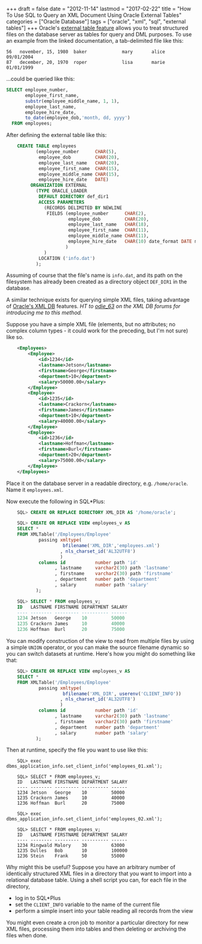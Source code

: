 +++
draft       = false
date        = "2012-11-14"
lastmod     = "2017-02-22"
title       = "How To Use SQL to Query an XML Document Using Oracle External Tables"
categories  = ["Oracle Database"]
tags        = ["oracle", "xml", "sql", "external tables"]
+++
Oracle's [external table feature](http://docs.oracle.com/cd/B28359_01/server.111/b28319/et_concepts.htm) allows you to treat structured files on the database server as tables for query and DML purposes. To use an example from the linked documentation, a tab-delimited file like this:

    56   november, 15, 1980  baker             mary       alice     09/01/2004
    87   december, 20, 1970  roper             lisa       marie     01/01/1999

...could be queried like this:

```SQL
SELECT employee_number,
       employee_first_name,
       substr(employee_middle_name, 1, 1),
       employee_last_name,
       employee_hire_date,
       to_date(employee_dob,'month, dd, yyyy')
  FROM employees;
```

After defining the external table like this:

```sql
    CREATE TABLE employees
           (employee_number      CHAR(5),
            employee_dob         CHAR(20),
            employee_last_name   CHAR(20),
            employee_first_name  CHAR(15),
            employee_middle_name CHAR(15),
            employee_hire_date   DATE)
         ORGANIZATION EXTERNAL
           (TYPE ORACLE_LOADER
            DEFAULT DIRECTORY def_dir1
            ACCESS PARAMETERS
              (RECORDS DELIMITED BY NEWLINE
               FIELDS (employee_number      CHAR(2),
                       employee_dob         CHAR(20),
                       employee_last_name   CHAR(18),
                       employee_first_name  CHAR(11),
                       employee_middle_name CHAR(11),
                       employee_hire_date   CHAR(10) date_format DATE mask "mm/dd/yyyy"
                      )
              )
            LOCATION ('info.dat')
           );
```

Assuming of course that the file's name is `info.dat`, and its path on the filesystem has already been created as a directory object `DEF_DIR1` in the database.

A similar technique exists for querying simple XML files, taking advantage of [Oracle's XML DB](http://docs.oracle.com/cd/E11882_01/appdev.112/e23094/toc.htm) features. _HT to [odie_63](https://forums.oracle.com/forums/profile.jspa?userID=695787) on the XML DB forums for introducing me to this method._

Suppose you have a simple XML file (elements, but no attributes; no complex column types - it could work for the preceding, but I'm not sure) like so.

```xml
    <Employees>
        <Employee>
            <id>1234</id>
            <lastname>Jetson</lastname>
            <firstname>George</firstname>
            <department>10</department>
            <salary>50000.00</salary>
        </Employee>
        <Employee>
            <id>1235</id>
            <lastname>Crackorn</lastname>
            <firstname>James</firstname>
            <department>10</department>
            <salary>40000.00</salary>
        </Employee>
        <Employee>
            <id>1236</id>
            <lastname>Hoffman</lastname>
            <firstname>Burl</firstname>
            <department>20</department>
            <salary>75000.00</salary>
        </Employee>
    </Employees>
```

Place it on the database server in a readable directory, e.g. `/home/oracle`. Name it `employees.xml`.

Now execute the following in SQL*Plus:

```sql
    SQL> CREATE OR REPLACE DIRECTORY XML_DIR AS '/home/oracle';

    SQL> CREATE OR REPLACE VIEW employees_v AS
    SELECT *
    FROM XMLTable('/Employees/Employee'
            passing xmltype(
                     bfilename('XML_DIR','employees.xml')
                    , nls_charset_id('AL32UTF8')
                    )
            columns id           number path 'id'
                  , lastname     varchar2(30) path 'lastname'
                  , firstname    varchar2(30) path 'firstname'
                  , department   number path 'department'
                  , salary       number path 'salary'
           );

    SQL> SELECT * FROM employees_v;
    ID   LASTNAME FIRSTNAME DEPARTMENT SALARY
    ---- -------- --------- ---------- ------
    1234 Jetson   George    10         50000    
    1235 Crackorn James     10         40000
    1236 Hoffman  Burl      20         75000
```

You can modify construction of the view to read from multiple files by using a simple `UNION` operator, or you can make the source filename dynamic so you can switch datasets at runtime. Here's how you might do something like that:

```sql
    SQL> CREATE OR REPLACE VIEW employees_v AS
    SELECT *
    FROM XMLTable('/Employees/Employee'
            passing xmltype(
                     bfilename('XML_DIR', userenv('CLIENT_INFO'))
                    , nls_charset_id('AL32UTF8')
                    )
            columns id           number path 'id'
                  , lastname     varchar2(30) path 'lastname'
                  , firstname    varchar2(30) path 'firstname'
                  , department   number path 'department'
                  , salary       number path 'salary'
           );
```

Then at runtime, specify the file you want to use like this:

```plpgsql
    SQL> exec dbms_application_info.set_client_info('employees_01.xml');

    SQL> SELECT * FROM employees_v;
    ID   LASTNAME FIRSTNAME DEPARTMENT SALARY
    ---- -------- --------- ---------- ------
    1234 Jetson   George    10         50000    
    1235 Crackorn James     10         40000
    1236 Hoffman  Burl      20         75000

    SQL> exec dbms_application_info.set_client_info('employees_02.xml');

    SQL> SELECT * FROM employees_v;
    ID   LASTNAME FIRSTNAME DEPARTMENT SALARY
    ---- -------- --------- ---------- ------
    1234 Ringwald Malory    30         63000    
    1235 Dulles   Bob       10         100000
    1236 Stein    Frank     50         55000
```

Why might this be useful? Suppose you have an arbitrary number of identically structured XML files in a directory that you want to import into a relational database table. Using a shell script you can, for each file in the directory,

+ log in to SQL*Plus
+ set the `CLIENT_INFO` variable to the name of the current file
+ perform a simple insert into your table reading all records from the view

You might even create a cron job to monitor a particular directory for new XML files, processing them into tables and then deleting or archiving the files when done.
